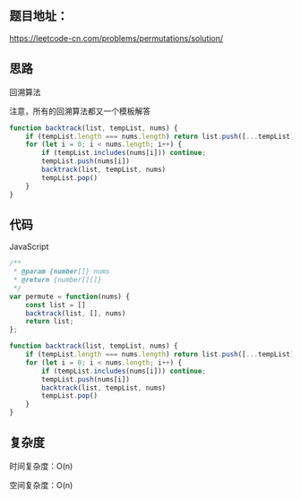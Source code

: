 ## 题目地址：

https://leetcode-cn.com/problems/permutations/solution/



## 思路

回溯算法

注意，所有的回溯算法都又一个模板解答

```javascript
function backtrack(list, tempList, nums) {
    if (tempList.length === nums.length) return list.push([...tempList])
    for (let i = 0; i < nums.length; i++) {
        if (tempList.includes(nums[i])) continue;
        tempList.push(nums[i])
        backtrack(list, tempList, nums)
        tempList.pop()
    }
}
```



## 代码

JavaScript

```javascript
/**
 * @param {number[]} nums
 * @return {number[][]}
 */
var permute = function(nums) {
    const list = []
    backtrack(list, [], nums)
    return list;
};

function backtrack(list, tempList, nums) {
    if (tempList.length === nums.length) return list.push([...tempList])
    for (let i = 0; i < nums.length; i++) {
        if (tempList.includes(nums[i])) continue;
        tempList.push(nums[i])
        backtrack(list, tempList, nums)
        tempList.pop()
    }
}
```



## 复杂度

时间复杂度：O(n)

空间复杂度：O(n)